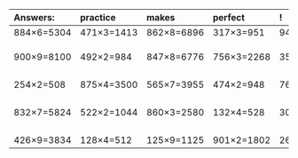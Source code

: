 | Answers: | practice | makes | perfect | ! |
| :--- | :--- | :--- | :--- | :--- |
| 884×6=5304 | 471×3=1413 | 862×8=6896 | 317×3=951 | 940×7=6580 | 
|   |   |   |   |   | 
|   |   |   |   |   | 
|   |   |   |   |   | 
| 900×9=8100 | 492×2=984 | 847×8=6776 | 756×3=2268 | 351×4=1404 | 
|   |   |   |   |   | 
|   |   |   |   |   | 
|   |   |   |   |   | 
|   |   |   |   |   | 
| 254×2=508 | 875×4=3500 | 565×7=3955 | 474×2=948 | 765×2=1530 | 
|   |   |   |   |   | 
|   |   |   |   |   | 
|   |   |   |   |   | 
|   |   |   |   |   | 
| 832×7=5824 | 522×2=1044 | 860×3=2580 | 132×4=528 | 303×6=1818 | 
|   |   |   |   |   | 
|   |   |   |   |   | 
|   |   |   |   |   | 
|   |   |   |   |   | 
| 426×9=3834 | 128×4=512 | 125×9=1125 | 901×2=1802 | 260×6=1560 | 
